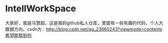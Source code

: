 # IntellWorkSpace
大家好，我是马慧超，这是我的github私人仓库，里面有一些有趣的代码，个人大数据方向。csdn为：http://blog.csdn.net/qq_23660243?viewmode=contents希望能帮到你
